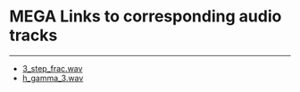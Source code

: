 # MEGA Links to corresponding audio tracks
---

- [3_step_frac.wav](https://mega.nz/file/9j00ALJb#AjJ5VqnPIKXBs2lgoSDhck4UhYqOeL-jIEsB8QPAU0Y)
- [h_gamma_3.wav](https://mega.nz/file/gqdiGCrK#SLZx1bDTUuPU5blqexoWgeQ0ZLNj6tgRc9mkixvCYGU)
